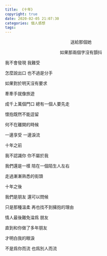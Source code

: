 ```yaml
---
title: 《十年》
copyright: true
date: 2020-02-05 21:07:30
categories: 個人感想
tags:
---
```


<p align="center">送給那個她</p> 

<!--more-->
<p align="center">
如果那兩個字沒有顫抖

我不會發現 我難受
    
怎麼說出口 也不過是分手

如果對於明天沒有要求

牽牽手就像旅遊

成千上萬個門口 總有一個人要先走

懷抱既然不能逗留

何不在離開的時候

一邊享受 一邊淚流

十年之前

我不認識你 你不屬於我

我們還是一樣 陪在一個陌生人左右

走過漸漸熟悉的街頭

十年之後

我們是朋友 還可以問候

只是那種溫柔 再也找不到擁抱的理由

情人最後難免淪爲 朋友

直到和你做了多年朋友

才明白我的眼淚

不是爲你而流 也爲別人而流
</p>
